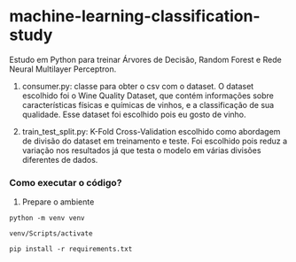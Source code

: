 # machine-learning-classification-study
Estudo em Python para treinar Árvores de Decisão, Random Forest e Rede Neural Multilayer Perceptron.

1. consumer.py: classe para obter o csv com o dataset. O dataset escolhido foi o Wine Quality Dataset, que contém informações sobre características físicas e químicas de vinhos, e a classificação de sua qualidade. Esse dataset foi escolhido pois eu gosto de vinho. 
   
2. train_test_split.py: K-Fold Cross-Validation escolhido como abordagem de divisão do dataset em treinamento e teste. Foi escolhido pois reduz a variação nos resultados já que testa o modelo em várias divisões diferentes de dados.

### Como executar o código?

1. Prepare o ambiente
```
python -m venv venv

venv/Scripts/activate

pip install -r requirements.txt
```